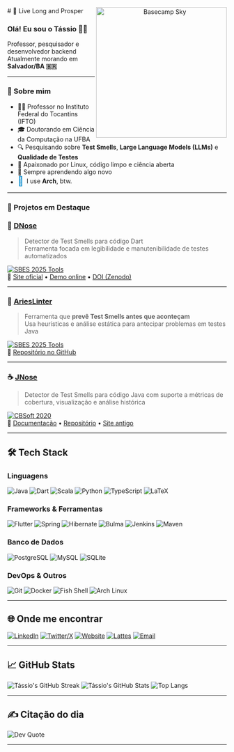 <div align="center">
<img align="right" width="300" src="https://media.giphy.com/media/4Zgy9QqzWU8C3ugvCa/giphy.gif" alt="Basecamp Sky" />
</div>
# 🖖 Live Long and Prosper

### Olá! Eu sou o Tássio 👨‍💻  
Professor, pesquisador e desenvolvedor backend  
Atualmente morando em **Salvador/BA 🇧🇷**

---

<h3>🧠 Sobre mim</h3>

- 👨‍🏫 Professor no Instituto Federal do Tocantins (IFTO)
- 🎓 Doutorando em Ciência da Computação na UFBA
- 🔍 Pesquisando sobre **Test Smells**, **Large Language Models (LLMs)** e **Qualidade de Testes**
- 🚀 Apaixonado por Linux, código limpo e ciência aberta
- 🧠 Sempre aprendendo algo novo
- <div style="display:flex;align-items:center;gap:0.5em;">
  <span style="color:#1793d1;font-size:1.5em;">󰣇   </span>
  <span>I use <strong>Arch</strong>, btw.</span>
</div>

---

<h3>🧪 Projetos em Destaque </h3>

### 🔬 [DNose](https://github.com/tassiovirginio/dnose)  
> Detector de Test Smells para código Dart  
> Ferramenta focada em legibilidade e manutenibilidade de testes automatizados

[![SBES 2025 Tools](https://img.shields.io/badge/SBES%202025-Tools%20Track-blueviolet?style=for-the-badge)](https://cbsoft2025.org)  
🔗 [Site oficial](https://dnose-ts.github.io) • [Demo online](https://dnose.onrender.com) • [DOI (Zenodo)](https://doi.org/10.5281/zenodo.15484918)

---

### 🧠 [AriesLinter](https://github.com/viRafael/arieslinter)  
> Ferramenta que **prevê Test Smells antes que aconteçam**  
> Usa heurísticas e análise estática para antecipar problemas em testes Java

[![SBES 2025 Tools](https://img.shields.io/badge/SBES%202025-Tools%20Track-blueviolet?style=for-the-badge)](https://cbsoft2025.org)  
🔗 [Repositório no GitHub](https://github.com/viRafael/arieslinter)

---

### ☕ [JNose](https://github.com/arieslab/jnose)  
> Detector de Test Smells para código Java com suporte a métricas de cobertura, visualização e análise histórica

[![CBSoft 2020](https://img.shields.io/badge/CBSoft-2020-blue?style=for-the-badge)](https://cbsoft2020.ufba.br)  
🔗 [Documentação](https://jnose.readthedocs.io) • [Repositório](https://github.com/arieslab/jnose) • [Site antigo](https://jnosetest.github.io)

---

## 🛠️ Tech Stack

### Linguagens
![Java](https://img.shields.io/badge/java-%23ED8B00.svg?style=for-the-badge&logo=openjdk&logoColor=white)
![Dart](https://img.shields.io/badge/dart-%230175C2.svg?style=for-the-badge&logo=dart&logoColor=white)
![Scala](https://img.shields.io/badge/scala-%23DC322F.svg?style=for-the-badge&logo=scala&logoColor=white)
![Python](https://img.shields.io/badge/python-%233776AB.svg?style=for-the-badge&logo=python&logoColor=white)
![TypeScript](https://img.shields.io/badge/typescript-%23007ACC.svg?style=for-the-badge&logo=typescript&logoColor=white)
![LaTeX](https://img.shields.io/badge/latex-%23008080.svg?style=for-the-badge&logo=latex&logoColor=white)

### Frameworks & Ferramentas
![Flutter](https://img.shields.io/badge/Flutter-%2302569B.svg?style=for-the-badge&logo=Flutter&logoColor=white)
![Spring](https://img.shields.io/badge/spring-%236DB33F.svg?style=for-the-badge&logo=spring&logoColor=white)
![Hibernate](https://img.shields.io/badge/hibernate-59666C.svg?style=for-the-badge&logo=hibernate&logoColor=white)
![Bulma](https://img.shields.io/badge/bulma-00D0B1.svg?style=for-the-badge&logo=bulma&logoColor=white)
![Jenkins](https://img.shields.io/badge/jenkins-%232C5263.svg?style=for-the-badge&logo=jenkins&logoColor=white)
![Maven](https://img.shields.io/badge/maven-C71A36.svg?style=for-the-badge&logo=apachemaven&logoColor=white)

### Banco de Dados
![PostgreSQL](https://img.shields.io/badge/postgres-%23316192.svg?style=for-the-badge&logo=postgresql&logoColor=white)
![MySQL](https://img.shields.io/badge/mysql-%234479A1.svg?style=for-the-badge&logo=mysql&logoColor=white)
![SQLite](https://img.shields.io/badge/sqlite-%2307405e.svg?style=for-the-badge&logo=sqlite&logoColor=white)

### DevOps & Outros
![Git](https://img.shields.io/badge/git-%23F05033.svg?style=for-the-badge&logo=git&logoColor=white)
![Docker](https://img.shields.io/badge/docker-%230db7ed.svg?style=for-the-badge&logo=docker&logoColor=white)
![Fish Shell](https://img.shields.io/badge/Fish%20Shell-4C4C4C?style=for-the-badge&logo=gnu-bash&logoColor=white)
![Arch Linux](https://img.shields.io/badge/Arch_Linux-1793D1.svg?style=for-the-badge&logo=arch-linux&logoColor=white)

---

## 🌐 Onde me encontrar

[![LinkedIn](https://img.shields.io/badge/LinkedIn-%230077B5.svg?style=for-the-badge&logo=linkedin&logoColor=white)](https://linkedin.com/in/tassiovirginio)
[![Twitter/X](https://img.shields.io/badge/X-black.svg?style=for-the-badge&logo=X&logoColor=white)](https://twitter.com/msc_tassio)
[![Website](https://img.shields.io/badge/Website-%23000000.svg?style=for-the-badge&logo=githubpages&logoColor=white)](https://tassiovirginio.github.io)
[![Lattes](https://img.shields.io/badge/Lattes-007EC6.svg?style=for-the-badge&logo=data:image/png;base64,iVBORw0KGgoAAAANSUhEUgAAABAAAAAQCAYAAAAf8/9hAAABXElEQVQ4T6WTPUsCURCFv4skthKL0l6AwC8QOAjogvQI+ANqKxCdRN5AUQCxAIf4WNsbgRyHwWFJrbktudW8yxLsfieN3zpnZ2/eeZEMEnAEcxR5SYkiXAK3gXYEcIIRWRY9KSmB3OwNnNUjN6s6KPRkEFDHgOd3okivbCcxEUKT8TT6bFXEZMI9WFS2GxOc6zXAa6KuIznJ7yYQplFstNOhNkYBl5DsJjKy6sDGkcYmNsoJcAh/EkwDqLaSgcm2XBeoVIE9pKldDEufVa+Y4rMtPyC1TbyMm5fjU5xwX9JfZ4i1Pnb7bnzEY7Mr0DvmwDU76lo9jxgQ95D2ND2xA83cNsnuygJOsdJ/wD9lm2QpBOhwQAAAABJRU5ErkJggg==)](http://lattes.cnpq.br/0517470966104640)
[![Email](https://img.shields.io/badge/Gmail-%23D14836.svg?style=for-the-badge&logo=gmail&logoColor=white)](mailto:tassiovirginio+github@gmail.com)

---

## 📈 GitHub Stats
![Tássio's GitHub Streak](https://streak-stats.demolab.com?user=tassiovirginio&theme=radical)
![Tássio's GitHub Stats](https://github-readme-stats.vercel.app/api?username=tassiovirginio&show_icons=true&theme=radical)
![Top Langs](https://github-readme-stats.vercel.app/api/top-langs/?username=tassiovirginio&layout=compact&theme=radical)

---

## ✍️ Citação do dia

![Dev Quote](https://quotes-github-readme.vercel.app/api?type=horizontal&theme=radical)

---

<!-- Visit count (opcional) -->
<!-- ![Profile Views](https://visitcount.itsvg.in/api?id=tassiovirginio&icon=0&color=0) -->

<!-- Proudly crafted with care and caffeine ☕ -->

